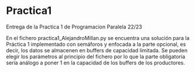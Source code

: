 # Practica1
Entrega de la Practica 1 de Programacion Paralela 22/23

En el fichero practica1_AlejandroMillan.py se encuentra una solución para la Práctica 1 implementado con semáforos y enfocada a la parte opcional, es decir, los datos se almacenen en buffers de capacidad limitada. Se pueden elegir los parámetros al principio del fichero por lo que la parte obligatoria sería análogo a poner 1 en la capacidad de los buffers de los productores.
